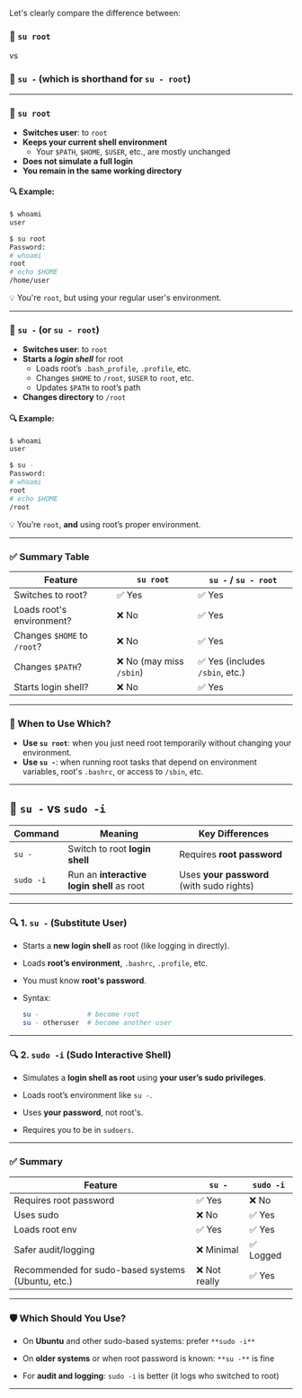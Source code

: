 Let's clearly compare the difference between:

### 🔸 `su root`  
vs  
### 🔸 `su -` (which is shorthand for `su - root`)

---

### 📌 `su root`

- **Switches user**: to `root`
- **Keeps your current shell environment**
  - Your `$PATH`, `$HOME`, `$USER`, etc., are mostly unchanged
- **Does not simulate a full login**
- **You remain in the same working directory**

#### 🔍 Example:
```bash
$ whoami
user

$ su root
Password:
# whoami
root
# echo $HOME
/home/user
```

💡 You're `root`, but using your regular user's environment.

---

### 📌 `su -` (or `su - root`)

- **Switches user**: to `root`
- **Starts a *login shell*** for root
  - Loads root’s `.bash_profile`, `.profile`, etc.
  - Changes `$HOME` to `/root`, `$USER` to `root`, etc.
  - Updates `$PATH` to root’s path
- **Changes directory** to `/root`

#### 🔍 Example:
```bash
$ whoami
user

$ su -
Password:
# whoami
root
# echo $HOME
/root
```

💡 You’re `root`, **and** using root’s proper environment.

---

### ✅ Summary Table

| Feature                      | `su root`                | `su -` / `su - root`         |
|-----------------------------|--------------------------|------------------------------|
| Switches to root?           | ✅ Yes                    | ✅ Yes                        |
| Loads root's environment?   | ❌ No                     | ✅ Yes                        |
| Changes `$HOME` to `/root`? | ❌ No                     | ✅ Yes                        |
| Changes `$PATH`?            | ❌ No (may miss `/sbin`)  | ✅ Yes (includes `/sbin`, etc.) |
| Starts login shell?         | ❌ No                     | ✅ Yes                        |

---

### 🧠 When to Use Which?

- **Use `su root`**: when you just need root temporarily without changing your environment.
- **Use `su -`**: when running root tasks that depend on environment variables, root's `.bashrc`, or access to `/sbin`, etc.

  
---

## 🧪 `su -` vs `sudo -i`

|Command|Meaning|Key Differences|
|---|---|---|
|`su -`|Switch to root **login shell**|Requires **root password**|
|`sudo -i`|Run an **interactive login shell** as root|Uses **your password** (with sudo rights)|

---

### 🔍 1. `su -` (Substitute User)

- Starts a **new login shell** as root (like logging in directly).
    
- Loads **root’s environment**, `.bashrc`, `.profile`, etc.
    
- You must know **root's password**.
    
- Syntax:
    
    ```bash
    su -            # become root
    su - otheruser  # become another user
    ```
    

---

### 🔍 2. `sudo -i` (Sudo Interactive Shell)

- Simulates a **login shell as root** using **your user’s sudo privileges**.
    
- Loads root’s environment like `su -`.
    
- Uses **your password**, not root's.
    
- Requires you to be in `sudoers`.
    

---

### ✅ Summary

|Feature|`su -`|`sudo -i`|
|---|---|---|
|Requires root password|✅ Yes|❌ No|
|Uses sudo|❌ No|✅ Yes|
|Loads root env|✅ Yes|✅ Yes|
|Safer audit/logging|❌ Minimal|✅ Logged|
|Recommended for sudo-based systems (Ubuntu, etc.)|❌ Not really|✅ Yes|

---

### 🛡️ Which Should You Use?

- On **Ubuntu** and other sudo-based systems: prefer `**sudo -i**`
    
- On **older systems** or when root password is known: `**su -**` is fine
    
- For **audit and logging**: `sudo -i` is better (it logs who switched to root)
    

---

